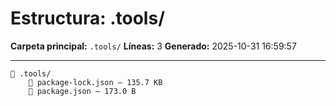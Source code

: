# Estructura: .tools/

**Carpeta principal:** `.tools/`
**Líneas:** 3
**Generado:** 2025-10-31 16:59:57

---

```
📁 .tools/
    📄 package-lock.json — 135.7 KB
    📄 package.json — 173.0 B
```
